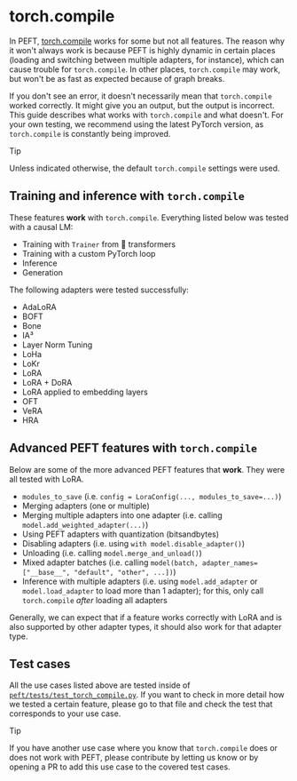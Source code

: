 <!--Copyright 2023 The HuggingFace Team. All rights reserved.

Licensed under the Apache License, Version 2.0 (the "License"); you may not use this file except in compliance with
the License. You may obtain a copy of the License at

http://www.apache.org/licenses/LICENSE-2.0

Unless required by applicable law or agreed to in writing, software distributed under the License is distributed on
an "AS IS" BASIS, WITHOUT WARRANTIES OR CONDITIONS OF ANY KIND, either express or implied. See the License for the
specific language governing permissions and limitations under the License.

⚠️ Note that this file is in Markdown but contain specific syntax for our doc-builder (similar to MDX) that may not be
rendered properly in your Markdown viewer.

-->

# torch.compile

In PEFT, [torch.compile](https://pytorch.org/tutorials/intermediate/torch_compile_tutorial.html) works for some but not all features. The reason why it won't always work is because PEFT is highly dynamic in certain places (loading and switching between multiple adapters, for instance), which can cause trouble for `torch.compile`. In other places, `torch.compile` may work, but won't be as fast as expected because of graph breaks.

If you don't see an error, it doesn't necessarily mean that `torch.compile` worked correctly. It might give you an output, but the output is incorrect. This guide describes what works with `torch.compile` and what doesn't. For your own testing, we recommend using the latest PyTorch version, as `torch.compile` is constantly being improved.

> [!TIP]
> Unless indicated otherwise, the default `torch.compile` settings were used.

## Training and inference with `torch.compile`

These features **work** with `torch.compile`. Everything listed below was tested with a causal LM:

- Training with `Trainer` from 🤗 transformers
- Training with a custom PyTorch loop
- Inference
- Generation

The following adapters were tested successfully:

- AdaLoRA
- BOFT
- Bone
- IA³
- Layer Norm Tuning
- LoHa
- LoKr
- LoRA
- LoRA + DoRA
- LoRA applied to embedding layers
- OFT
- VeRA
- HRA

## Advanced PEFT features with `torch.compile`

Below are some of the more advanced PEFT features that **work**. They were all tested with LoRA.

- `modules_to_save` (i.e. `config = LoraConfig(..., modules_to_save=...)`)
- Merging adapters (one or multiple)
- Merging multiple adapters into one adapter (i.e. calling `model.add_weighted_adapter(...)`)
- Using PEFT adapters with quantization (bitsandbytes)
- Disabling adapters (i.e. using `with model.disable_adapter()`)
- Unloading (i.e. calling `model.merge_and_unload()`)
- Mixed adapter batches (i.e. calling `model(batch, adapter_names=["__base__", "default", "other", ...])`)
- Inference with multiple adapters (i.e. using `model.add_adapter` or `model.load_adapter` to load more than 1 adapter); for this, only call `torch.compile` _after_ loading all adapters

Generally, we can expect that if a feature works correctly with LoRA and is also supported by other adapter types, it should also work for that adapter type.

## Test cases

All the use cases listed above are tested inside of [`peft/tests/test_torch_compile.py`](https://github.com/huggingface/peft/blob/main/tests/test_torch_compile.py). If you want to check in more detail how we tested a certain feature, please go to that file and check the test that corresponds to your use case.

> [!TIP]
> If you have another use case where you know that `torch.compile` does or does not work with PEFT, please contribute by letting us know or by opening a PR to add this use case to the covered test cases.
